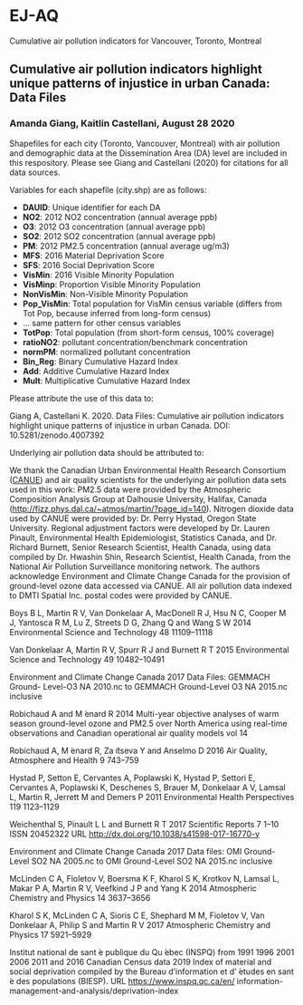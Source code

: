 # EJ-AQ
Cumulative air pollution indicators for Vancouver, Toronto, Montreal

## Cumulative air pollution indicators highlight unique patterns of injustice in urban Canada: Data Files
### Amanda Giang, Kaitlin Castellani, August 28 2020


Shapefiles for each city (Toronto, Vancouver, Montreal) with air pollution and demographic data at the Dissemination Area (DA) level are included in this respository. Please see Giang and Castellani (2020) for citations for all data sources. 

Variables for each shapefile (city.shp) are as follows:

* **DAUID**: Unique identifier for each DA
* **NO2**: 2012 NO2 concentration (annual average ppb)
* **O3**: 2012 O3 concentration (annual average ppb)
* **SO2**: 2012 SO2 concentration (annual average ppb)
* **PM**: 2012 PM2.5 concentration (annual average ug/m3)
* **MFS**: 2016 Material Deprivation Score 
* **SFS**: 2016 Social Deprivation Score
* **VisMin**: 2016 Visible Minority Population 
* **VisMinp**: Proportion Visible Minority Population
* **NonVisMin**: Non-Visible Minority Population
* **Pop_VisMin**: Total population for VisMin census variable (differs from Tot Pop, because inferred from long-form census)
* ... same pattern for other census variables
* **TotPop**: Total population (from short-form census, 100% coverage)
* **ratioNO2**: pollutant concentration/benchmark concentration 
* **normPM**: normalized pollutant concentration
* **Bin_Reg**: Binary Cumulative Hazard Index
* **Add**: Additive Cumulative Hazard Index
* **Mult**: Multiplicative Cumulative Hazard Index

Please attribute the use of this data to:

Giang A, Castellani K. 2020. Data Files: Cumulative air pollution indicators highlight unique patterns of injustice in urban Canada. DOI: 10.5281/zenodo.4007392

Underlying air pollution data should be attributed to: 

We thank the Canadian Urban Environmental Health Research Consortium ([CANUE](canue.ca)) and air quality scientists for the underlying air pollution data sets used in this work: PM2.5 data were provided by the Atmospheric Composition Analysis Group at Dalhousie University, Halifax, Canada (http://fizz.phys.dal.ca/~atmos/martin/?page_id=140). Nitrogen dioxide data used by CANUE were provided by: Dr. Perry Hystad, Oregon State University. Regional adjustment factors were developed by Dr. Lauren Pinault, Environmental Health Epidemiologist, Statistics Canada, and Dr. Richard Burnett, Senior Research Scientist, Health Canada, using data compiled by Dr. Hwashin Shin, Research Scientist, Health Canada, from the National Air Pollution Surveillance monitoring network. The authors acknowledge Environment and Climate Change Canada for the provision of ground-level ozone data accessed via CANUE. All air pollution data indexed to DMTI Spatial Inc. postal codes were provided by CANUE. 

Boys B L, Martin R V, Van Donkelaar A, MacDonell R J, Hsu N C, Cooper M J, Yantosca R M, Lu Z, Streets D G, Zhang Q and Wang S W 2014 Environmental Science and Technology 48 11109–11118 

Van Donkelaar A, Martin R V, Spurr R J and Burnett R T 2015 Environmental Science and Technology 49 10482–10491

Environment and Climate Change Canada 2017 Data Files: GEMMACH Ground- Level-O3 NA 2010.nc to GEMMACH Ground-Level O3 NA 2015.nc inclusive

Robichaud A and M ́enard R 2014 Multi-year objective analyses of warm season ground-level ozone and PM2.5 over North America using real-time observations and Canadian operational air quality models vol 14

Robichaud A, M ́enard R, Za ̈ıtseva Y and Anselmo D 2016 Air Quality, Atmosphere and Health 9 743–759

Hystad P, Setton E, Cervantes A, Poplawski K, Hystad P, Settori E, Cervantes A, Poplawski K, Deschenes S, Brauer M, Donkelaar A V, Lamsal L, Martin R, Jerrett M and Demers P 2011 Environmental Health Perspectives 119 1123–1129

Weichenthal S, Pinault L L and Burnett R T 2017 Scientific Reports 7 1–10 ISSN 20452322 URL http://dx.doi.org/10.1038/s41598-017-16770-y

Environment and Climate Change Canada 2017 Data files: OMI Ground- Level SO2 NA 2005.nc to OMI Ground-Level SO2 NA 2015.nc inclusive

McLinden C A, Fioletov V, Boersma K F, Kharol S K, Krotkov N, Lamsal L, Makar P A, Martin R V, Veefkind J P and Yang K 2014 Atmospheric Chemistry and Physics 14 3637–3656

Kharol S K, McLinden C A, Sioris C E, Shephard M M, Fioletov V, Van Donkelaar A, Philip S and Martin R V 2017 Atmospheric Chemistry and Physics 17 5921–5929

Institut national de sant ́e publique du Qu ́ebec (INSPQ) from 1991 1996 2001 2006 2011 and 2016 Canadian Census data 2019 Index of material and social deprivation compiled by the Bureau d’information et d’ ́etudes en sant ́e des populations (BIESP). URL https://www.inspq.qc.ca/en/ information-management-and-analysis/deprivation-index

